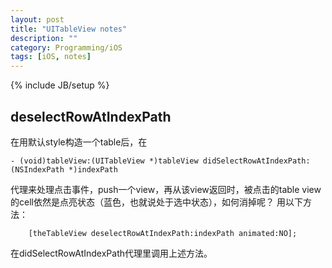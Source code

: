 ```yaml
---
layout: post
title: "UITableView notes"
description: ""
category: Programming/iOS
tags: [iOS, notes]
---
```

{% include JB/setup %}

## deselectRowAtIndexPath

在用默认style构造一个table后，在
	
	- (void)tableView:(UITableView *)tableView didSelectRowAtIndexPath:(NSIndexPath *)indexPath	
代理来处理点击事件，push一个view，再从该view返回时，被点击的table view的cell依然是点亮状态（蓝色，也就说处于选中状态），如何消掉呢？
用以下方法：

	    [theTableView deselectRowAtIndexPath:indexPath animated:NO];

在didSelectRowAtIndexPath代理里调用上述方法。
